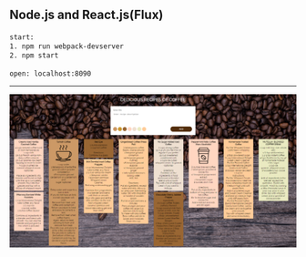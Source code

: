 Node.js and React.js(Flux)
----
    start: 
    1. npm run webpack-devserver
    2. npm start

    open: localhost:8090
 ----

![full-page](https://github.com/KaterinaParashchyevina/Coffee/raw/master/public/img/full-page.png)